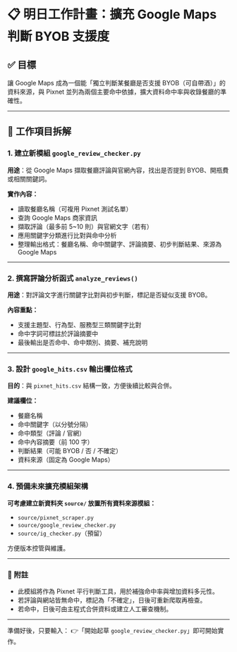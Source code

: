 # 📋 明日工作計畫：擴充 Google Maps 判斷 BYOB 支援度

## ✅ 目標

讓 Google Maps 成為一個能「獨立判斷某餐廳是否支援 BYOB（可自帶酒）」的資料來源，與 Pixnet 並列為兩個主要命中依據，擴大資料命中率與收錄餐廳的準確性。

---

## 🔨 工作項目拆解

### 1. 建立新模組 `google_review_checker.py`

**用途**：從 Google Maps 擷取餐廳評論與官網內容，找出是否提到 BYOB、開瓶費或相關關鍵詞。

**實作內容：**

* 讀取餐廳名稱（可複用 Pixnet 測試名單）
* 查詢 Google Maps 商家資訊
* 擷取評論（最多前 5\~10 則）與官網文字（若有）
* 應用關鍵字分類進行比對與命中分析
* 整理輸出格式：餐廳名稱、命中關鍵字、評論摘要、初步判斷結果、來源為 Google Maps

---

### 2. 撰寫評論分析函式 `analyze_reviews()`

**用途**：對評論文字進行關鍵字比對與初步判斷，標記是否疑似支援 BYOB。

**內容重點：**

* 支援主題型、行為型、服務型三類關鍵字比對
* 命中字詞可標註於評論摘要中
* 最後輸出是否命中、命中類別、摘要、補充說明

---

### 3. 設計 `google_hits.csv` 輸出欄位格式

**目的**：與 `pixnet_hits.csv` 結構一致，方便後續比較與合併。

**建議欄位：**

* 餐廳名稱
* 命中關鍵字（以分號分隔）
* 命中類型（評論 / 官網）
* 命中內容摘要（前 100 字）
* 判斷結果（可能 BYOB / 否 / 不確定）
* 資料來源（固定為 Google Maps）

---

### 4. 預備未來擴充模組架構

**可考慮建立新資料夾 `source/` 放置所有資料來源模組：**

* `source/pixnet_scraper.py`
* `source/google_review_checker.py`
* `source/ig_checker.py`（預留）

方便版本控管與維護。

---

### 🧠 附註

* 此模組將作為 Pixnet 平行判斷工具，用於補強命中率與增加資料多元性。
* 若評論與網站皆無命中，標記為「不確定」，日後可重新爬取再檢查。
* 若命中，日後可由主程式合併資料或建立人工審查機制。

---

準備好後，只要輸入：
👉「開始起草 `google_review_checker.py`」即可開始實作。
